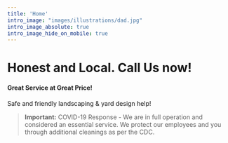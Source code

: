 ```yaml
---
title: 'Home'
intro_image: "images/illustrations/dad.jpg"
intro_image_absolute: true
intro_image_hide_on_mobile: true
---
```


# Honest and Local. Call Us now! 
#### Great Service at Great Price!

Safe and friendly landscaping & yard design help!
> **Important:** COVID-19 Response - We are in full operation and considered an essential service. We protect our employees and you through additional cleanings as per the CDC.
